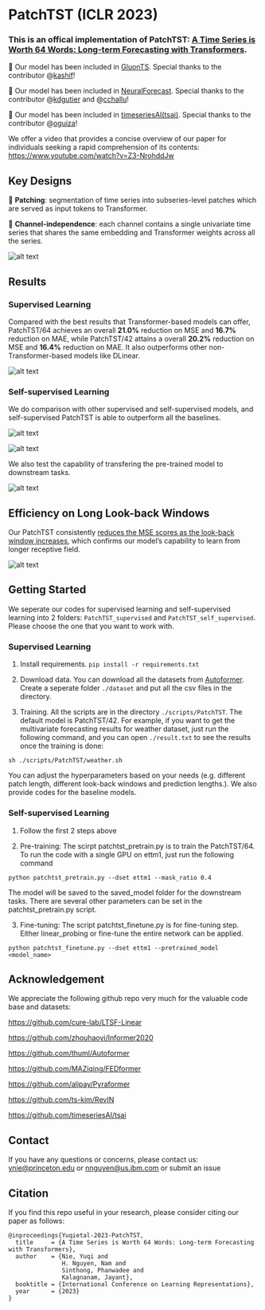 # PatchTST (ICLR 2023)

### This is an offical implementation of PatchTST: [A Time Series is Worth 64 Words: Long-term Forecasting with Transformers](https://arxiv.org/abs/2211.14730). 

:triangular_flag_on_post: Our model has been included in [GluonTS](https://github.com/awslabs/gluonts). Special thanks to the contributor @[kashif](https://github.com/kashif)!

:triangular_flag_on_post: Our model has been included in [NeuralForecast](https://github.com/Nixtla/neuralforecast). Special thanks to the contributor @[kdgutier](https://github.com/kdgutier) and @[cchallu](https://github.com/cchallu)!

:triangular_flag_on_post: Our model has been included in [timeseriesAI(tsai)](https://github.com/timeseriesAI/tsai/blob/main/tutorial_nbs/15_PatchTST_a_new_transformer_for_LTSF.ipynb). Special thanks to the contributor @[oguiza](https://github.com/oguiza)!

We offer a video that provides a concise overview of our paper for individuals seeking a rapid comprehension of its contents: https://www.youtube.com/watch?v=Z3-NrohddJw



## Key Designs

:star2: **Patching**: segmentation of time series into subseries-level patches which are served as input tokens to Transformer.

:star2: **Channel-independence**: each channel contains a single univariate time series that shares the same embedding and Transformer weights across all the series.

![alt text](https://github.com/yuqinie98/PatchTST/blob/main/pic/model.png)

## Results

### Supervised Learning

Compared with the best results that Transformer-based models can offer, PatchTST/64 achieves an overall **21.0%** reduction on MSE and **16.7%** reduction
on MAE, while PatchTST/42 attains a overall **20.2%** reduction on MSE and **16.4%** reduction on MAE. It also outperforms other non-Transformer-based models like DLinear.

![alt text](https://github.com/yuqinie98/PatchTST/blob/main/pic/table3.png)

### Self-supervised Learning

We do comparison with other supervised and self-supervised models, and self-supervised PatchTST is able to outperform all the baselines. 

![alt text](https://github.com/yuqinie98/PatchTST/blob/main/pic/table4.png)

![alt text](https://github.com/yuqinie98/PatchTST/blob/main/pic/table6.png)

We also test the capability of transfering the pre-trained model to downstream tasks.

![alt text](https://github.com/yuqinie98/PatchTST/blob/main/pic/table5.png)

## Efficiency on Long Look-back Windows

Our PatchTST consistently <ins>reduces the MSE scores as the look-back window increases</ins>, which confirms our model’s capability to learn from longer receptive field.

![alt text](https://github.com/yuqinie98/PatchTST/blob/main/pic/varying_L.png)

## Getting Started

We seperate our codes for supervised learning and self-supervised learning into 2 folders: ```PatchTST_supervised``` and ```PatchTST_self_supervised```. Please choose the one that you want to work with.

### Supervised Learning

1. Install requirements. ```pip install -r requirements.txt```

2. Download data. You can download all the datasets from [Autoformer](https://drive.google.com/drive/folders/1ZOYpTUa82_jCcxIdTmyr0LXQfvaM9vIy). Create a seperate folder ```./dataset``` and put all the csv files in the directory.

3. Training. All the scripts are in the directory ```./scripts/PatchTST```. The default model is PatchTST/42. For example, if you want to get the multivariate forecasting results for weather dataset, just run the following command, and you can open ```./result.txt``` to see the results once the training is done:
```
sh ./scripts/PatchTST/weather.sh
```

You can adjust the hyperparameters based on your needs (e.g. different patch length, different look-back windows and prediction lengths.). We also provide codes for the baseline models.

### Self-supervised Learning

1. Follow the first 2 steps above

2. Pre-training: The scirpt patchtst_pretrain.py is to train the PatchTST/64. To run the code with a single GPU on ettm1, just run the following command
```
python patchtst_pretrain.py --dset ettm1 --mask_ratio 0.4
```
The model will be saved to the saved_model folder for the downstream tasks. There are several other parameters can be set in the patchtst_pretrain.py script.
 
 3. Fine-tuning: The script patchtst_finetune.py is for fine-tuning step. Either linear_probing or fine-tune the entire network can be applied.
```
python patchtst_finetune.py --dset ettm1 --pretrained_model <model_name>
```

## Acknowledgement

We appreciate the following github repo very much for the valuable code base and datasets:

https://github.com/cure-lab/LTSF-Linear

https://github.com/zhouhaoyi/Informer2020

https://github.com/thuml/Autoformer

https://github.com/MAZiqing/FEDformer

https://github.com/alipay/Pyraformer

https://github.com/ts-kim/RevIN

https://github.com/timeseriesAI/tsai

## Contact

If you have any questions or concerns, please contact us: ynie@princeton.edu or nnguyen@us.ibm.com or submit an issue

## Citation

If you find this repo useful in your research, please consider citing our paper as follows:

```
@inproceedings{Yuqietal-2023-PatchTST,
  title     = {A Time Series is Worth 64 Words: Long-term Forecasting with Transformers},
  author    = {Nie, Yuqi and
               H. Nguyen, Nam and
               Sinthong, Phanwadee and 
               Kalagnanam, Jayant},
  booktitle = {International Conference on Learning Representations},
  year      = {2023}
}
```

